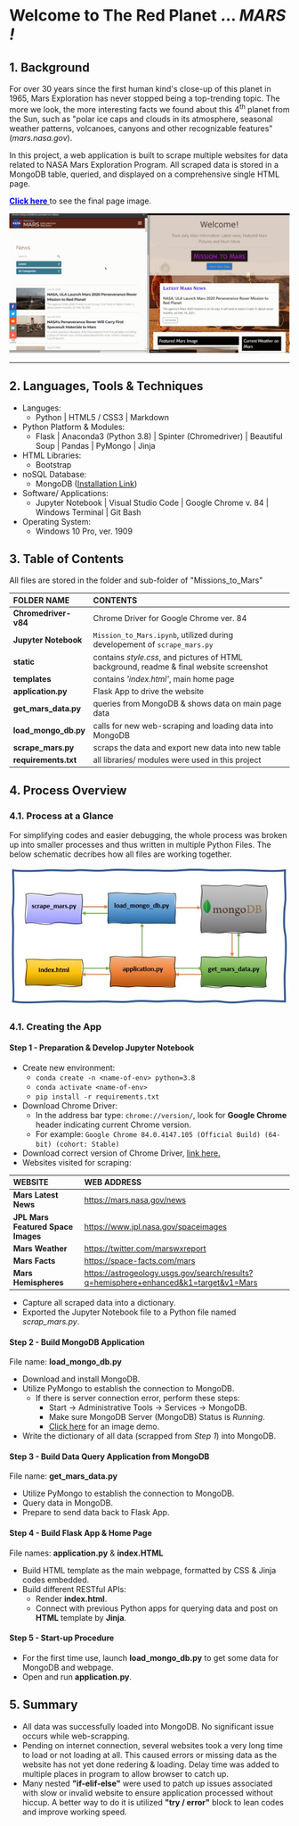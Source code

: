 # Welcome to The Red Planet ...  *MARS !*
## 1. Background

For over 30 years since the first human kind's close-up of this planet in 1965, Mars Exploration has never stopped being a top-trending topic. The more we look, the more interesting facts we found about this 4<sup>th</sup> planet from the Sun, such as "polar ice caps and clouds in its atmosphere, seasonal weather patterns, volcanoes, canyons and other recognizable features" (*mars.nasa.gov*).

In this project, a web application is built to scrape multiple websites for data related to NASA Mars Exploration Program. All scraped data is stored in a MongoDB table, queried, and displayed on a comprehensive single HTML page.  

<a class = "btn" href="./static/images/web_look.jpg"><span style = "color:blue">**Click here**</span>
</a> to see the final page image.<br>

<p align="center">
<img src="./static/images/demo.gif" alt="Mars out of range ... Waiting for satellite signal ..." max-height="50%" max-width="50%"><p>
  
<hr>

## 2. Languages, Tools &  Techniques
* Languges:
  * Python | HTML5 / CSS3 | Markdown
* Python Platform & Modules:
  * Flask | Anaconda3 (Python 3.8) | Spinter (Chromedriver) | Beautiful Soup | Pandas | PyMongo | Jinja
* HTML Libraries:
  * Bootstrap
* noSQL Database:
  * MongoDB (<a href="https://www.mongodb.com/try/download/community">Installation Link</a>)
* Software/ Applications:
  * Jupyter Notebook | Visual Studio Code | Google Chrome v. 84 | Windows Terminal | Git Bash
* Operating System:
  * Windows 10 Pro, ver. 1909

## 3. Table of Contents

All files are stored in the folder and sub-folder of "Missions_to_Mars"

 **FOLDER NAME** | **CONTENTS** |
:----------------|:-------------|
**Chromedriver-v84** | Chrome Driver for Google Chrome ver. 84
**Jupyter Notebook** | `Mission_to_Mars.ipynb`, utilized during developement of `scrape_mars.py`
 **static** | contains _style.css_, and pictures of HTML background, readme & final website screenshot|
  **templates** | contains _'index.html'_, main home page |
 **application.py** | Flask App to drive the website |
 **get_mars_data.py** | queries from MongoDB & shows data on main page  data |
 **load_mongo_db.py** | calls for new web-scraping and loading data into MongoDB |
 **scrape_mars.py** | scraps the data and export new data into new table |
 **requirements.txt** | all libraries/ modules were used in this project |

## 4. Process Overview
### 4.1. Process at a Glance
For simplifying codes and easier debugging, the whole process was broken up into smaller processes and thus written in multiple Python Files. The below schematic decribes how all files are working together.

<div align="center">
    <img src="./static/images/workflow.JPG"/>
</div>

### 4.1. Creating the App
#### Step 1 - Preparation & Develop Jupyter Notebook
* Create new environment:
  * `conda create -n <name-of-env> python=3.8`
  * `conda activate <name-of-env>`
  * `pip install -r requirements.txt`
* Download Chrome Driver:
  * In the address bar type: `chrome://version/`, look for **Google Chrome** header indicating current Chrome version. 
  * For example: `Google Chrome	84.0.4147.105 (Official Build) (64-bit) (cohort: Stable)`
* Download correct version of Chrome Driver, <a href="https://chromedriver.chromium.org/">link here.</a>
* Websites visited for scraping:

 **WEBSITE** | **WEB ADDRESS** |
 :---------- |:---------- | 
 **Mars Latest News** | https://mars.nasa.gov/news |
 **JPL Mars Featured Space Images**| https://www.jpl.nasa.gov/spaceimages |
 **Mars Weather** | https://twitter.com/marswxreport |
 **Mars Facts** | https://space-facts.com/mars | 
 **Mars Hemispheres** | https://astrogeology.usgs.gov/search/results?q=hemisphere+enhanced&k1=target&v1=Mars | 

* Capture all scraped data into a dictionary.
* Exported the Jupyter Notebook file to a Python file named *scrap_mars.py*.

#### Step 2 - Build MongoDB Application 
File name: **load_mongo_db.py**
* Download and install MongoDB.
* Utilize PyMongo to establish the connection to MongoDB.
  * If there is server connection error, perform these steps:
    * Start -> Administrative Tools -> Services -> MongoDB.
    * Make sure MongoDB Server (MongoDB) Status is *Running*.
    * <a href="./static/images/start_db.jpg">Click here</a> for an image demo.
* Write the dictionary of all data (scrapped from _Step 1_) into MongoDB.

#### Step 3 - Build Data Query Application from MongoDB 
File name: **get_mars_data.py**
* Utilize PyMongo to establish the connection to MongoDB.
* Query data in MongoDB.
* Prepare to send data back to Flask App.

#### Step 4 - Build Flask App & Home Page
File names: **application.py** & **index.HTML**
* Build HTML template as the main webpage, formatted by CSS & Jinja codes embedded.
* Build different RESTful APIs:
  * Render **index.html**.
  * Connect with previous Python apps for querying data and post on **HTML** template by **Jinja**.


#### Step 5 - Start-up Procedure
* For the first time use, launch **load_mongo_db.py** to get some data for MongoDB and webpage.
* Open and run **application.py**.

## 5. Summary
* All data was successfully loaded into MongoDB. No significant issue occurs while web-scrapping.
* Pending on internet connection, several websites took a very long time to load or not loading at all. This caused errors or missing data as the website has not yet done redering & loading. Delay time was added to multiple places in program to allow browser to catch up.   
* Many nested **"if-elif-else"** were used to patch up issues associated with slow or invalid website to ensure application processed without hiccup. A better way to do it is utilized **"try / error"** block to lean codes and improve working speed.

